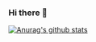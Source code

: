 ### Hi there 👋

[![Anurag's github stats](https://github-readme-stats.vercel.app/api?username=it-yayu&show_icons=true&theme=dark)](https://github.com/anuraghazra/github-readme-stats)
